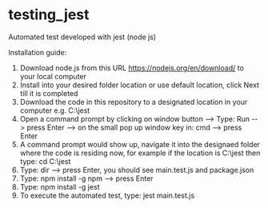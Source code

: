 # testing_jest
Automated test developed with jest (node js)

Installation guide:
1. Download node.js from this URL https://nodejs.org/en/download/ to your local computer
2. Install into your desired folder location or use default location, click Next till it is completed
3. Download the code in this repository to a designated location in your computer e.g. C:\jest
4. Open a command prompt by clicking on window button --> Type: Run --> press Enter --> on the small pop up window key in: cmd --> press Enter
5. A command prompt would show up, navigate it into the designaed folder where the code is residing now, for example if the location is C:\jest then type: cd C:\jest
6. Type: dir --> press Enter, you should see main.test.js and package.json
7. Type: npm install -g npm --> press Enter
8. Type: npm install -g jest
9. To execute the automated test, type: jest main.test.js
